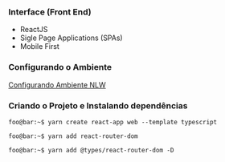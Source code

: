 ### Interface (Front End)
- ReactJS
- Sigle Page Applications (SPAs)
- Mobile First

### Configurando o Ambiente
[Configurando Ambiente NLW](https://www.notion.so/Configurando-Ambiente-NLW-98a471ad3cb6448284b8ceed31c45767)

### Criando o Projeto e Instalando dependências
```console
foo@bar:~$ yarn create react-app web --template typescript

foo@bar:~$ yarn add react-router-dom

foo@bar:~$ yarn add @types/react-router-dom -D
```
